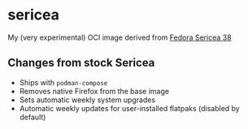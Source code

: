 # sericea

My (very experimental) OCI image derived from [Fedora Sericea 38](https://docs.fedoraproject.org/en-US/fedora-sericea/)

## Changes from stock Sericea

* Ships with `podman-compose`
* Removes native Firefox from the base image
* Sets automatic weekly system upgrades
* Automatic weekly updates for user-installed flatpaks (disabled by default)
